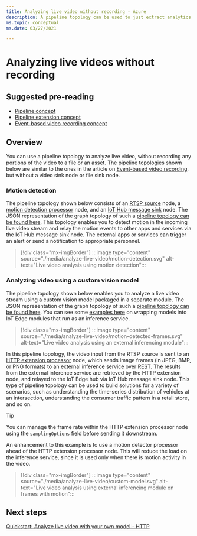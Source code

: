 ```yaml
---
title: Analyzing live video without recording - Azure
description: A pipeline topology can be used to just extract analytics from a live video stream, without having to record it on the edge or in the cloud. This article discusses this concept.
ms.topic: conceptual
ms.date: 03/27/2021

---
```

# Analyzing live videos without recording

## Suggested pre-reading 

* [Pipeline concept](pipeline.md)
* [Pipeline extension concept](pipeline-extension.md)
* [Event-based video recording concept](event-based-video-recording-concept.md)

## Overview  

You can use a pipeline topology to analyze live video, without recording any portions of the video to a file or an asset. The pipeline topologies shown below are similar to the ones in the article on [Event-based video recording](event-based-video-recording-concept.md), but without a video sink node or file sink node.

### Motion detection

The pipeline topology shown below consists of an [RTSP source](pipeline.md#rtsp-source) node, a [motion detection processor](pipeline.md#motion-detection-processor) node, and an [IoT Hub message sink](pipeline.md#iot-hub-message-sink) node. The JSON representation of the graph topology of such a [pipeline topology can be found here](add-valid-link.md)<!--https://github.com/Azure/azure-video-analyzer/blob/master/pipeline-topologies/live/motion-detection/topology.json)-->. This topology enables you to detect motion in the incoming live video stream and relay the motion events to other apps and services via the IoT Hub message sink node. The external apps or services can trigger an alert or send a notification to appropriate personnel.

> [!div class="mx-imgBorder"]
> :::image type="content" source="./media/analyze-live-video/motion-detection.svg" alt-text="Live video analysis using motion detection":::

### Analyzing video using a custom vision model 

The pipeline topology shown below enables you to analyze a live video stream using a custom vision model packaged in a separate module. The JSON representation of the graph topology of such a [pipeline topology can be found here](https://github.com/Azure/azure-video-analyzer/blob/master/pipeline-topologies/live/httpExtension/topology.json). You can see some [examples here](https://github.com/Azure/azure-video-analyzer/tree/master/utilities/video-analysis) on wrapping models into IoT Edge modules that run as an inference service.

> [!div class="mx-imgBorder"]
> :::image type="content" source="./media/analyze-live-video/motion-detected-frames.svg" alt-text="Live video analysis using an external inferencing module":::

In this pipeline topology, the video input from the RTSP source is sent to an [HTTP extension processor](pipeline.md#http-extension-processor) node, which sends image frames (in JPEG, BMP, or PNG formats) to an external inference service over REST. The results from the external inference service are retrieved by the HTTP extension node, and relayed to the IoT Edge hub via IoT Hub message sink node. This type of pipeline topology can be used to build solutions for a variety of scenarios, such as understanding the time-series distribution of vehicles at an intersection, understanding the consumer traffic pattern in a retail store, and so on.

>[!TIP]
> You can manage the frame rate within the HTTP extension processor node using the `samplingOptions` field before sending it downstream.

An enhancement to this example is to use a motion detector processor ahead of the HTTP extension processor node. This will reduce the load on the inference service, since it is used only when there is motion activity in the video.

> [!div class="mx-imgBorder"]
> :::image type="content" source="./media/analyze-live-video/custom-model.svg" alt-text="Live video analysis using external inferencing module on frames with motion":::

## Next steps

[Quickstart: Analyze live video with your own model - HTTP](analyze-live-video-use-your-model-http.md)
